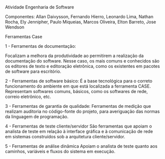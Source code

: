 Atividade Engenharia de Software

Componentes: 
Allan Daivysson, 
Fernando Hierro, 
Leonardo Lima, 
Nathan Rocha, 
Ely Jennipher, 
Paulo Miqueias, 
Marcos Oliveira, 
Elton Barreto, 
Jose Wendson 

Ferramentas Case

1 - Ferramentas de documentação: 

Focalizam a melhora da produtividade ao permitirem a realização da documentação do software. Nesse caso, os mais comuns e conhecidos são os editores de texto e editoração eletrônica, como os existentes em pacotes de software para escritório.

2 - Ferramentas de software básico:
É a base tecnológica para o correto funcionamento do ambiente em que está localizada a ferramenta CASE. Representam softwares comuns, básicos, como os softwares de rede, correio eletrônico, etc.

3 - Ferramentas de garantia de qualidade:
Ferramentas de medição que realizam auditoria no código-fonte do projeto, para averiguação das normas da linguagem de programação.

4 - Ferramentas de teste cliente/servidor
São ferramentas que apoiam o analista de teste em relação à interface gráfica e à comunicação de rede em sistemas construídos sob a arquitetura cliente/servidor.

5 - Ferramentas de análise dinâmica 
Apoiam o analista de teste quanto aos caminhos, variáveis e fluxos do sistema em execução.
